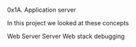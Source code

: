 0x1A. Application server

In this  project we looked at these concepts

Web Server
Server
Web stack debugging
